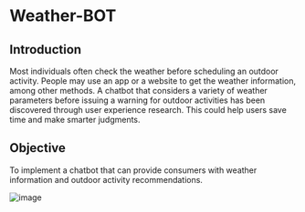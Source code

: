 # Weather-BOT


## Introduction
Most individuals often check the weather before scheduling an outdoor activity. People may use an app or a website to get the weather information, among other methods. A chatbot that considers a variety of weather parameters before issuing a warning for outdoor activities has been discovered through user experience research. This could help users save time and make smarter judgments.

## Objective
To implement a chatbot that can provide consumers with weather information and outdoor activity recommendations.

![image](https://user-images.githubusercontent.com/89813214/221762137-8947ad0d-1fc3-4cb7-993a-f21762fa2bf9.png)

